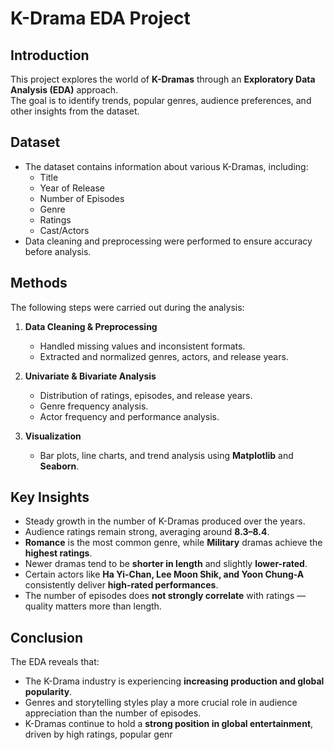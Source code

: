 #  K-Drama EDA Project  

##  Introduction  
This project explores the world of **K-Dramas** through an **Exploratory Data Analysis (EDA)** approach.  
The goal is to identify trends, popular genres, audience preferences, and other insights from the dataset.  

##  Dataset  
- The dataset contains information about various K-Dramas, including:  
  - Title  
  - Year of Release  
  - Number of Episodes  
  - Genre  
  - Ratings  
  - Cast/Actors  
- Data cleaning and preprocessing were performed to ensure accuracy before analysis.  

##  Methods  
The following steps were carried out during the analysis:  
1. **Data Cleaning & Preprocessing**  
   - Handled missing values and inconsistent formats.  
   - Extracted and normalized genres, actors, and release years.  

2. **Univariate & Bivariate Analysis**  
   - Distribution of ratings, episodes, and release years.  
   - Genre frequency analysis.  
   - Actor frequency and performance analysis.  

3. **Visualization**  
   - Bar plots, line charts, and trend analysis using **Matplotlib** and **Seaborn**.  

## Key Insights  
- Steady growth in the number of K-Dramas produced over the years.  
- Audience ratings remain strong, averaging around **8.3–8.4**.  
- **Romance** is the most common genre, while **Military** dramas achieve the **highest ratings**.  
- Newer dramas tend to be **shorter in length** and slightly **lower-rated**.  
- Certain actors like **Ha Yi-Chan, Lee Moon Shik, and Yoon Chung-A** consistently deliver **high-rated performances**.  
- The number of episodes does **not strongly correlate** with ratings — quality matters more than length.  

##  Conclusion  
The EDA reveals that:  
- The K-Drama industry is experiencing **increasing production and global popularity**.  
- Genres and storytelling styles play a more crucial role in audience appreciation than the number of episodes.  
- K-Dramas continue to hold a **strong position in global entertainment**, driven by high ratings, popular genr
